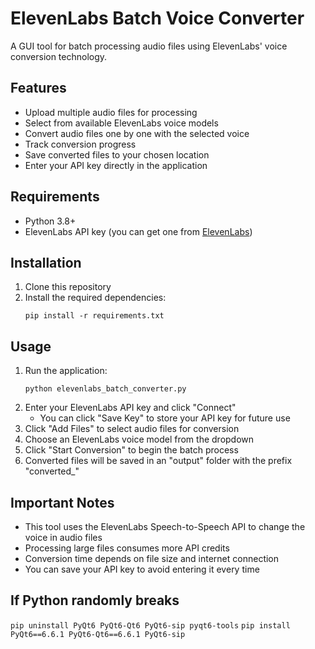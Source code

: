 # ElevenLabs Batch Voice Converter

A GUI tool for batch processing audio files using ElevenLabs' voice conversion technology.

## Features

- Upload multiple audio files for processing
- Select from available ElevenLabs voice models
- Convert audio files one by one with the selected voice
- Track conversion progress
- Save converted files to your chosen location
- Enter your API key directly in the application

## Requirements

- Python 3.8+
- ElevenLabs API key (you can get one from [ElevenLabs](https://elevenlabs.io/))

## Installation

1. Clone this repository
2. Install the required dependencies:
   ```
   pip install -r requirements.txt
   ```

## Usage

1. Run the application:
   ```
   python elevenlabs_batch_converter.py
   ```
2. Enter your ElevenLabs API key and click "Connect"
   - You can click "Save Key" to store your API key for future use
3. Click "Add Files" to select audio files for conversion
4. Choose an ElevenLabs voice model from the dropdown
5. Click "Start Conversion" to begin the batch process
6. Converted files will be saved in an "output" folder with the prefix "converted\_"

## Important Notes

- This tool uses the ElevenLabs Speech-to-Speech API to change the voice in audio files
- Processing large files consumes more API credits
- Conversion time depends on file size and internet connection
- You can save your API key to avoid entering it every time

## If Python randomly breaks

`pip uninstall PyQt6 PyQt6-Qt6 PyQt6-sip pyqt6-tools`
`pip install PyQt6==6.6.1 PyQt6-Qt6==6.6.1 PyQt6-sip`
